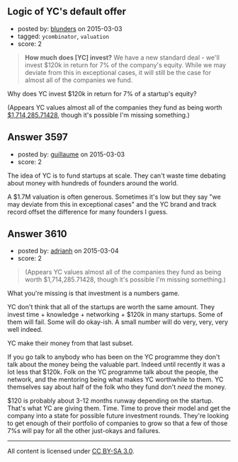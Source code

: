 ## Logic of YC's default offer

- posted by: [blunders](https://stackexchange.com/users/216182/blunders) on 2015-03-03
- tagged: `ycombinator`, `valuation`
- score: 2

> **How much does [YC] invest?** We have a new standard deal - we'll invest $120k in return for 7% of the company's equity. While we may deviate
> from this in exceptional cases, it will still be the case for almost
> all of the companies we fund.

Why does YC invest $120k in return for 7% of a startup's equity? 

(Appears YC values almost all of the companies they fund as being worth [$1,714,285.71428][1], though it's possible I'm missing something.)


  [1]: https://www.google.com/search?q=1714285.71428*7%25


## Answer 3597

- posted by: [guillaume](https://stackexchange.com/users/1961248/guillaume) on 2015-03-03
- score: 2

The idea of YC is to fund startups at scale. They can't waste time debating about money with hundreds of founders around the world.

A $1.7M valuation is often generous. Sometimes it's low but they say "we may deviate from this in exceptional cases" and the YC brand and track record offset the difference for many founders I guess.


## Answer 3610

- posted by: [adrianh](https://stackexchange.com/users/7553/adrianh) on 2015-03-04
- score: 2

> (Appears YC values almost all of the companies they fund as being worth $1,714,285.71428, though it's possible I'm missing something.)

What you're missing is that investment is a numbers game. 

YC don't think that all of the startups are worth the same amount. They invest time + knowledge + networking + $120k in many startups. Some of them will fail. Some will do okay-ish. A small number will do very, very, very well indeed. 

YC make their money from that last subset.

If you go talk to anybody who has been on the YC programme they don't talk about the money being the valuable part. Indeed until recently it was a lot less that $120k. Folk on the YC programme talk about the people, the network, and the mentoring being what makes YC worthwhile to them. YC themselves say about half of the folk who they fund don't *need* the money.

$120 is probably about 3-12 months runway depending on the startup. That's what YC are giving them. Time. Time to prove their model and get the company into a state for possible future investment rounds. They're looking to get enough of their portfolio of companies to grow so that a few of those 7%s will pay for all the other just-okays and failures.



---

All content is licensed under [CC BY-SA 3.0](https://creativecommons.org/licenses/by-sa/3.0/).
